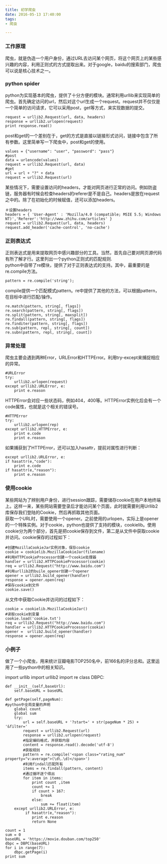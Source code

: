 ```yaml
---
title: 初学爬虫
date: 2016-05-13 17:40:00
tags:
- 爬虫

---
```


### 工作原理
爬虫，就是伪造一个用户身份，通过URL去访问某个网页，将这个网页上的某些感兴趣的内容，利用正则式的方式提取出来。对于google，baidu的搜索部门，爬虫可以说是核心技术之一。

### python spider
python为实现基本的爬虫，提供了十分方便的模块。通常利用urllib来实现简单的爬虫。首先确定访问的url，然后对这个url生成一个request。request并不仅仅是一个简单的访问请求，它可以采用post，get等方式，来实现数据的提交。

	request = urllib2.Request(url, data, headers)
	response = urllib2.urlopen(request)
	print response.read()
	
post和get的一个差别在于，get的方式是直接以链接形式访问，链接中包含了所有参数。这里简单写一下爬虫中，post和get的使用。

	values = {"username": "user", "password": "pass"}
	#post
	data = urlencode(values)
	request = urllib2.Request(url, data)
	#get
	url = url + "?" + data
	request = urllib2.Request(url)

某些情况下，需要设置访问的headers，才能对网页进行正常的访问。例如防盗链，服务器有时候会检查headers的referer是不是自己。headers是放在request之中的。除了在初始化的时候赋值，还可以添加headers。

	＃设置headers
	headers = { 'User-Agent' : 'Mozilla/4.0 (compatible; MSIE 5.5; Windows NT)','Referer':'http://www.zhihu.com/articles' }  
	request = urllib2.Request(url, data, headers)
	request.add_header('cache-control', 'no-cache')
	
### 正则表达式
正则表达式是用来提取网页中感兴趣部分的工具。当然，首先自己要对网页源代码有所了解才行。这里列出一个python正则式的匹配规则.  
<img source = "https://github.com/lbxl2345/blogbackup/blob/master/source/pics/%E7%88%AC%E8%99%AB/%E6%AD%A3%E5%88%99%E8%A1%A8%E8%BE%BE%E5%BC%8F.png?raw=true">  
python中自带了re模块，提供了对于正则表达式的支持。其中，最重要的是re.compile方法。
	
	pattern = re.compile('string');

compile提供一个匹配模式pattern。re中提供了其他的方法，可以根据pattern，在目标中进行匹配/操作。  
	
	re.match(pattern, string[, flags])
	re.search(pattern, string[, flags])
	re.split(pattern, string[, maxsplit])
	re.findall(pattern, string[, flags])
	re.finditer(pattern, string[, flags])
	re.sub(pattern, repl, string[, count])
	re.subn(pattern, repl, string[, count])
	
### 异常处理
爬虫主要会遇到两种Error，URLError和HTTPError。利用try-except来捕捉相应的异常。
	
	#URLError
	try:
		urllib2.urlopen(request)
	except urllib2.URLError, e:
		print e.reason

HTTPError会对应一些状态码，例如404，400等。HTTPError实例化后会有一个code属性，也就是这个相关的错误号。
		
	#HTTPError
	try:
		urllib2.urlopen(rep)
	except urllib2.HTTPError, e:
		print e.code
		print e.reason

如果捕获到了HTTPError，还可以加入hasattr，提前对属性进行判断：  

	except urllib2.URLError, e:
    if hasattr(e,"code"):
        print e.code
    if hasattr(e,"reason"):
        print e.reason
        
### 使用cookie
某些网站为了辨别用户身份，进行session跟踪，需要储存cookie在用户本地终端上。这样一来，某些网站需要登录后才能访问某个页面，此时就需要利用Urllib2库保存我们登陆的Cookie，然后再抓取其他页面。  
获取一个URL时，需要使用一个opener。之前使用的urlopen，实际上是opener的一个特殊实例。对于cookie，python也提供了支持的模块，cookielib。使用cookie分为两个部分，首先是把cookie保存到文件，第二是从文件中获取cookie并访问。cookie保存的过程如下：  

	#创建MozillaCookieJar实例对象，保存cookie
	cookie = cookielib.MozillaCookieJar(filename)
	#利用HTTPCookieProcessor创建一个cookie处理器
	handler = urllib2.HTTPCookieProcessor(cookie)
	req = urllib2.Request("http://www.baidu.com")
	#利用urllib2的buile_opener创建一个opener
	opener = urllib2.build_opener(handler)
	response = opener.open(req)
	#保存cookie到文件
	cookie.save()
	
从文件中获取Cookie并访问的过程如下：

	cookie = cookielib.MozillaCookieJar()
	#读取cookie到变量
	cookie.load('cookie.txt')
	req = urllib2.Request("http://www.baidu.com")
	handler = urllib2.HTTPCookieProcessor(cookie)
	opener =  urllib2.build_opener(handler)
	response = opener.open(req)
	

### 小例子
做了一个小爬虫，用来统计豆瓣电影TOP250名中，前166名的评分总和。这里运用了一些python中的相关知识。  

import urllib
import urllib2
import re
class DBPC:

    def __init__(self,baseUrl):
        self.baseURL = baseURL

    def getPage(self,pageNum):
    #python中全局变量的声明
        global count
        global sum
        try:
            url = self.baseURL + '?start=' + str(pageNum * 25) + '&filter='
            request = urllib2.Request(url)
            response = urllib2.urlopen(request)
            #指定编码格式，并获取内容
            content = response.read().decode('utf-8')
            #获取规则
            pattern = re.compile('<span class="rating_num" property="v:average">(\d\.\d)</span>')
            #利用findall匹配所有
            items = re.findall(pattern, content)
            #通过循环逐个得出
            for item in items:
                print count ,item
                count += 1
                if count > 167:
                    break
                else:
                    sum += float(item)
        except urllib2.URLError, e:
             if hasattr(e,"reason"):
                print e.reason
                return None

	count = 1
	sum = 0
	baseURL = 'https://movie.douban.com/top250'
	dbpc = DBPC(baseURL)
	for i in range(7):
    	dbpc.getPage(i)
	print sum
